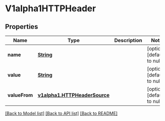 # V1alpha1HTTPHeader
## Properties

Name | Type | Description | Notes
------------ | ------------- | ------------- | -------------
**name** | [**String**](string.md) |  | [optional] [default to null]
**value** | [**String**](string.md) |  | [optional] [default to null]
**valueFrom** | [**v1alpha1.HTTPHeaderSource**](v1alpha1.HTTPHeaderSource.md) |  | [optional] [default to null]

[[Back to Model list]](../README.md#documentation-for-models) [[Back to API list]](../README.md#documentation-for-api-endpoints) [[Back to README]](../README.md)

